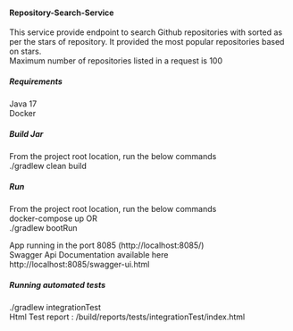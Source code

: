 #### Repository-Search-Service

This service provide endpoint to search Github repositories with sorted as per the stars of repository. It provided the most popular repositories based on stars.  
Maximum number of repositories listed in a request is 100

##### Requirements   
Java 17   
Docker


##### Build Jar
From the project root location, run the below commands  
./gradlew clean build

##### Run
From the project root location, run the below commands  
docker-compose up
OR   
./gradlew bootRun

App running in the port 8085 (http://localhost:8085/)  
Swagger Api Documentation available here  
http://localhost:8085/swagger-ui.html

##### Running automated tests  
./gradlew integrationTest  
Html Test report : <ProjectRoot>/build/reports/tests/integrationTest/index.html
 
